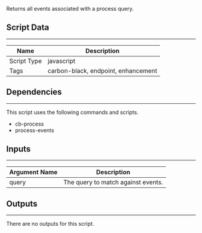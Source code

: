 Returns all events associated with a process query.

## Script Data

---

| **Name** | **Description** |
| --- | --- |
| Script Type | javascript |
| Tags | carbon-black, endpoint, enhancement |

## Dependencies

---
This script uses the following commands and scripts.

* cb-process
* process-events

## Inputs

---

| **Argument Name** | **Description** |
| --- | --- |
| query | The query to match against events. |

## Outputs

---
There are no outputs for this script.
